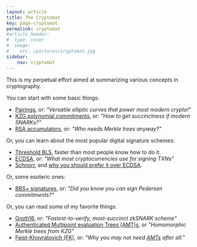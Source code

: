 ```yaml
---
layout: article
title: The Cryptomat
key: page-cryptomat
permalink: cryptomat
#article_header:
#  type: cover
#  image:
#    src: /pictures/cryptomat.jpg
sidebar:
    nav: cryptomat
---
```


This is my perpetual effort aimed at summarizing various concepts in cryptography.

You can start with some basic things:
 - [Pairings](pairings), or: _"Versatile elliptic curves that power most modern crypto!"_
 - [KZG polynomial commitments](/kzg), or: _"How to get succinctness if modern SNARKs?"_
 - [RSA accumulators](/rsa-accumulators), or: _"Who needs Merkle trees anyway?"_

Or, you can learn about the most popular digital signature schemes:
 - [Threshold BLS](/threshold-bls), faster than most people know how to do it.
 - [ECDSA](/ecdsa), or: _"What most cryptocurrencies use for signing TXNs"_
 - [Schnorr](/schnorr-signatures), and [why you should prefer it over ECDSA](/schnorr-vs-ecdsa).

Or, some esoteric ones:
 - [BBS+ signatures](/bbs-plus-signatures), or: _"Did you know you can sign Pedersen commitments?"_

Or, you can read some of my favorite things:
 - [Groth16](/groth16), or: _"Fastest-to-verify, most-succinct zkSNARK scheme"_
 - [Authenticated Multipoint evaluation Trees (AMT)s](/amt#authenticated-multipoint-evaluation-trees-amts), or _"Homomorphic Merkle trees from KZG"_
 - [Feist-Khovratovich (FK)](/feist-khovratovich), or: _"Why you may not need [AMTs](/amt) after all."_
